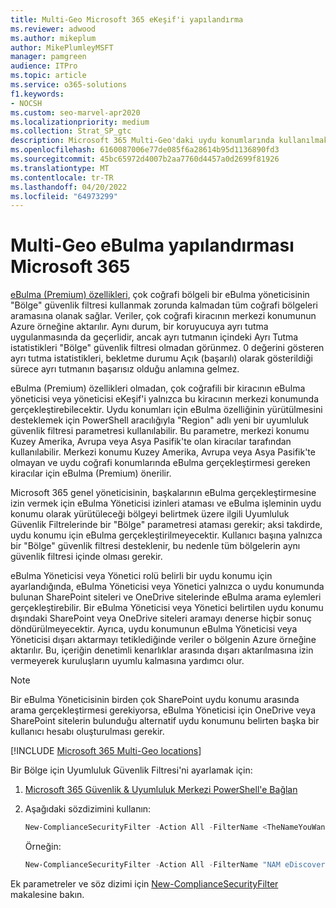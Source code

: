 ```yaml
---
title: Multi-Geo Microsoft 365 eKeşif'i yapılandırma
ms.reviewer: adwood
ms.author: mikeplum
author: MikePlumleyMSFT
manager: pamgreen
audience: ITPro
ms.topic: article
ms.service: o365-solutions
f1.keywords:
- NOCSH
ms.custom: seo-marvel-apr2020
ms.localizationpriority: medium
ms.collection: Strat_SP_gtc
description: Microsoft 365 Multi-Geo'daki uydu konumlarında kullanılmak üzere eBulma'nın yapılandırılması için Region parametresini kullanmayı öğrenin.
ms.openlocfilehash: 6160087006e77de085f6a28614b95d1136890fd3
ms.sourcegitcommit: 45bc65972d4007b2aa7760d4457a0d2699f81926
ms.translationtype: MT
ms.contentlocale: tr-TR
ms.lasthandoff: 04/20/2022
ms.locfileid: "64973299"
---
```

# <a name="microsoft-365-multi-geo-ediscovery-configuration"></a>Multi-Geo eBulma yapılandırması Microsoft 365

[eBulma (Premium) özellikleri](../compliance/overview-ediscovery-20.md), çok coğrafi bölgeli bir eBulma yöneticisinin "Bölge" güvenlik filtresi kullanmak zorunda kalmadan tüm coğrafi bölgeleri aramasına olanak sağlar. Veriler, çok coğrafi kiracının merkezi konumunun Azure örneğine aktarılır. Aynı durum, bir koruyucuya ayrı tutma uygulanmasında da geçerlidir, ancak ayrı tutmanın içindeki Ayrı Tutma istatistikleri "Bölge" güvenlik filtresi olmadan görünmez. 0 değerini gösteren ayrı tutma istatistikleri, bekletme durumu Açık (başarılı) olarak gösterildiği sürece ayrı tutmanın başarısız olduğu anlamına gelmez.

eBulma (Premium) özellikleri olmadan, çok coğrafili bir kiracının eBulma yöneticisi veya yöneticisi eKeşif'i yalnızca bu kiracının merkezi konumunda gerçekleştirebilecektir. Uydu konumları için eBulma özelliğinin yürütülmesini desteklemek için PowerShell aracılığıyla "Region" adlı yeni bir uyumluluk güvenlik filtresi parametresi kullanılabilir. Bu parametre, merkezi konumu Kuzey Amerika, Avrupa veya Asya Pasifik'te olan kiracılar tarafından kullanılabilir. Merkezi konumu Kuzey Amerika, Avrupa veya Asya Pasifik'te olmayan ve uydu coğrafi konumlarında eBulma gerçekleştirmesi gereken kiracılar için eBulma (Premium) önerilir. 

Microsoft 365 genel yöneticisinin, başkalarının eBulma gerçekleştirmesine izin vermek için eBulma Yöneticisi izinleri ataması ve eBulma işleminin uydu konumu olarak yürütüleceği bölgeyi belirtmek üzere ilgili Uyumluluk Güvenlik Filtrelerinde bir "Bölge" parametresi ataması gerekir; aksi takdirde, uydu konumu için eBulma gerçekleştirilmeyecektir. Kullanıcı başına yalnızca bir "Bölge" güvenlik filtresi desteklenir, bu nedenle tüm bölgelerin aynı güvenlik filtresi içinde olması gerekir.

eBulma Yöneticisi veya Yönetici rolü belirli bir uydu konumu için ayarlandığında, eBulma Yöneticisi veya Yönetici yalnızca o uydu konumunda bulunan SharePoint siteleri ve OneDrive sitelerinde eBulma arama eylemleri gerçekleştirebilir. Bir eBulma Yöneticisi veya Yönetici belirtilen uydu konumu dışındaki SharePoint veya OneDrive siteleri aramayı denerse hiçbir sonuç döndürülmeyecektir. Ayrıca, uydu konumunun eBulma Yöneticisi veya Yöneticisi dışarı aktarmayı tetiklediğinde veriler o bölgenin Azure örneğine aktarılır. Bu, içeriğin denetimli kenarlıklar arasında dışarı aktarılmasına izin vermeyerek kuruluşların uyumlu kalmasına yardımcı olur.

> [!NOTE]
> Bir eBulma Yöneticisinin birden çok SharePoint uydu konumu arasında arama gerçekleştirmesi gerekiyorsa, eBulma Yöneticisi için OneDrive veya SharePoint sitelerin bulunduğu alternatif uydu konumunu belirten başka bir kullanıcı hesabı oluşturulması gerekir.

[!INCLUDE [Microsoft 365 Multi-Geo locations](../includes/microsoft-365-multi-geo-locations.md)]

Bir Bölge için Uyumluluk Güvenlik Filtresi'ni ayarlamak için:

1. [Microsoft 365 Güvenlik & Uyumluluk Merkezi PowerShell'e Bağlan](/powershell/exchange/connect-to-scc-powershell)

2. Aşağıdaki sözdizimini kullanın:

   ```powershell
   New-ComplianceSecurityFilter -Action All -FilterName <TheNameYouWantToAssign> -Region <RegionValue> -Users <UserPrincipalName>
   ```

   Örneğin:

   ```powershell
   New-ComplianceSecurityFilter -Action All -FilterName "NAM eDiscovery Managers" -Region NAM -Users adwood@contoso.onmicrosoft.com
   ```

Ek parametreler ve söz dizimi için [New-ComplianceSecurityFilter](/powershell/module/exchange/new-compliancesecurityfilter) makalesine bakın.
